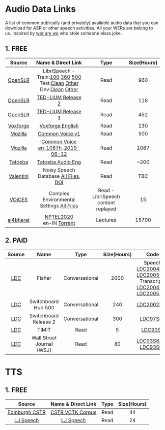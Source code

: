 # Audio Data Links

A list of common publically (and privately) available audio data that you can download for ASR or other speech activities. All your WERs are belong to us. Inspired by [wer are we](https://github.com/syhw/wer_are_we) who stole someone elses joke.


## 1. FREE

**Source**|**Name & Direct Link**|**Type**|**Size(Hours)**
:-----:|:-----:|:-----:|:-----:
[OpenSLR](http://www.openslr.org/12)|LibriSpeech - Train:[100](http://www.openslr.org/resources/12/train-clean-100.tar.gz) [360](http://www.openslr.org/resources/12/train-clean-360.tar.gz) [500](http://www.openslr.org/resources/12/train-other-500.tar.gz)<br/>Test:[Clean](http://www.openslr.org/resources/12/test-clean.tar.gz) [Other](http://www.openslr.org/resources/12/test-other.tar.gz) Dev:[Clean](http://www.openslr.org/resources/12/dev-clean.tar.gz) [Other](http://www.openslr.org/resources/12/dev-other.tar.gz)|Read|960
[OpenSLR](http://www.openslr.org/19)|[TED-LIUM Release 2](http://www.openslr.org/resources/19/TEDLIUM_release2.tar.gz)|Read|118
[OpenSLR](https://www.openslr.org/51/)|[TED-LIUM Release 3](http://www.openslr.org/resources/51/TEDLIUM_release-3.tgz)|Read|452
[Voxforge](http://www.voxforge.org/home/downloads)|[Voxforge English](https://common-voice-data-download.s3.amazonaws.com/voxforge_corpus_v1.0.0.tar.gz)|Read|130
[Mozilla](https://voice.mozilla.org)|[Common Voice v1](https://common-voice-data-download.s3.amazonaws.com/cv_corpus_v1.tar.gz)|Read|500 
[Mozilla](https://voice.mozilla.org)|[Common Voice en_1087h_2019-06-12](https://voice-prod-bundler-ee1969a6ce8178826482b88e843c335139bd3fb4.s3.amazonaws.com/cv-corpus-3/en.tar.gz)|Read|1087 
[Tatoeba](http://tatoeba.org)|[Tatoeba Audio Eng](https://downloads.tatoeba.org/audio/tatoeba_audio_eng.zip)|Read|~200
[Valentini](https://datashare.is.ed.ac.uk/handle/10283/2791)|Noisy Speech Database [All Files](http://datashare.is.ed.ac.uk/download/DS_10283_2791.zip), [DOI](https://doi.org/10.7488/ds/2117) |Read|TBC
[VOiCES](https://iqtlabs.github.io/voices/)|Complex Environmental Settings [All Files](https://raw.githubusercontent.com/robmsmt/ASR-Audio-Data-Links/master/VOiCES_download.sh) |Read - LibriSpeech content replayed|15
[ai4bharat](https://ai4bharat.org)|[NPTEL2020](https://github.com/AI4Bharat/NPTEL2020-Indian-English-Speech-Dataset)<br />en-IN [Torrent](https://academictorrents.com/download/cc9dc56afd3055c7e0f021ec4f1824021558926c.torrent)|Lectures|15700


## 2. PAID

**Source**|**Name**|**Type**|**Size(Hours)**|**Code**
:-----:|:-----:|:-----:|:-----:|:-----:
[LDC](https://www.ldc.upenn.edu)|Fisher|Conversational|2000|Speech [LDC2004S13](https://catalog.ldc.upenn.edu/LDC2004S13) [LDC2005S13](https://catalog.ldc.upenn.edu/LDC2005S13)<br/>Transcripts [LDC2004T19](https://catalog.ldc.upenn.edu/LDC2004T19) [LDC2005T19](https://catalog.ldc.upenn.edu/LDC2005T19) 
[LDC](https://www.ldc.upenn.edu)|Switchboard Hub 500|Conversational|240|[LDC2002S09](https://catalog.ldc.upenn.edu/LDC2002S09)
[LDC](https://www.ldc.upenn.edu)|Switchboard Release 2|Conversational|300|[LDC97S62](https://catalog.ldc.upenn.edu/LDC97S62)
[LDC](https://www.ldc.upenn.edu)|TIMIT|Read|5|[LDC93S1](https://catalog.ldc.upenn.edu/LDC93S1)
[LDC](https://www.ldc.upenn.edu)|Wall Street Journal (WSJ)|Read|80|[LDC93S6A](https://catalog.ldc.upenn.edu/LDC93S6A) or [LDC93S6B](https://catalog.ldc.upenn.edu/LDC93S6B)


# TTS

## 1. FREE

**Source**|**Name & Direct Link**|**Type**|**Size(Hours)**
:-----:|:-----:|:-----:|:-----:
[Edinburgh CSTR](https://datashare.is.ed.ac.uk/handle/10283/2651)|[CSTR VCTK Corpus](https://datashare.is.ed.ac.uk/bitstream/handle/10283/2651/VCTK-Corpus.zip?sequence=2&isAllowed=y)|Read|44
[LJ Speech](https://keithito.com/LJ-Speech-Dataset/)|[LJ Speech](http://data.keithito.com/data/speech/LJSpeech-1.1.tar.bz2)|Read|24

